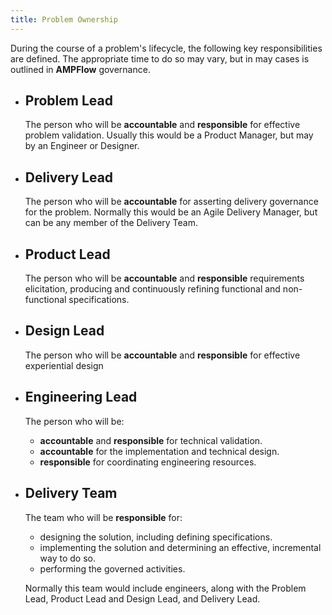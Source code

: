 ```yaml
---
title: Problem Ownership
---
```


During the course of a problem's lifecycle, the following key responsibilities are defined. The appropriate time to do so may vary, but in may cases is outlined in **AMPFlow** governance.

<div class="grid cards" markdown>

- ## Problem Lead
    
    The person who will be **accountable** and **responsible** for effective problem validation. Usually this would be a Product Manager, but may by an Engineer or Designer.

- ## Delivery Lead
    
    The person who will be **accountable** for asserting delivery governance for the problem. Normally this would be an Agile Delivery Manager, but can be any member of the Delivery Team.

- ## Product Lead
    
    The person who will be **accountable** and **responsible**  requirements elicitation, producing and continuously refining functional and non-functional specifications.

- ## Design Lead
    
    The person who will be **accountable** and **responsible** for effective experiential design

- ## Engineering Lead
    
    The person who will be:

    - **accountable** and **responsible** for technical validation.  
    - **accountable** for the implementation and technical design.
    - **responsible** for coordinating engineering resources.
   
- ## Delivery Team
    
    The team who will be **responsible** for:

    - designing the solution, including defining specifications.
    - implementing the solution and determining an effective, incremental way to do so.
    - performing the governed activities.

    Normally this team would include engineers, along with the Problem Lead, Product Lead and Design Lead, and Delivery Lead.

</div>